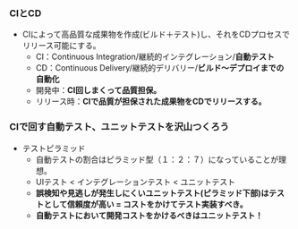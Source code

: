 ### CIとCD
- CIによって高品質な成果物を作成(ビルド＋テスト)し、それをCDプロセスでリリース可能にする。
  - CI：Continuous Integration/継続的インテグレーション/**自動テスト**
  - CD：Continuous Delivery/継続的デリバリー/**ビルド～デプロイまでの自動化**
  - 開発中：**CI回しまくって品質担保。**
  - リリース時：**CIで品質が担保された成果物をCDでリリースする。**

### CIで回す自動テスト、ユニットテストを沢山つくろう
- テストピラミッド
  - 自動テストの割合はピラミッド型（１：２：７）になっていることが理想。
  - UIテスト < インテグレーションテスト < ユニットテスト
  - **誤検知や見逃しが発生しにくいユニットテスト(ピラミッド下部)はテストとして信頼度が高い = コストをかけてテスト実装すべき。**
  - **自動テストにおいて開発コストをかけるべきはユニットテスト！** 
